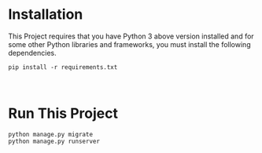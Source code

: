 # Installation

This Project requires that you have Python 3 above version installed and for some other Python libraries and frameworks, you must install the following dependencies.

`pip install -r requirements.txt`

<br>

# Run This Project
`python manage.py migrate` <br>
`python manage.py runserver`